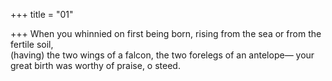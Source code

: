 +++
title = "01"

+++
When you whinnied on first being born, rising from the sea or from the  fertile soil,  
(having) the two wings of a falcon, the two forelegs of an antelope— your great birth was worthy of praise, o steed.  